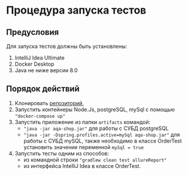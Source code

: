 # **Процедура запуска тестов**

## **Предусловия**

Для запуска тестов должны быть установлены:

1. IntelliJ Idea Ultimate
1. Docker Desktop
1. Java не ниже версии 8.0

## **Порядок действий**

1. Клонировать [репозиторий](https://github.com/Warlokk/QA-Diploma),
1. Запустить контейнеры Node.Js, postgreSQL, mySql с помощью `"docker-compose up"`
1. Запустить приложение из папки `artifacts` командой:
    * `"java -jar aqa-shop.jar"` для работы с СУБД postgreSQL
    * `"java -jar -Dspring.profiles.active=mySql aqa-shop.jar"` для работы с СУБД mySQL, также необходимо в классе OrderTest установить значение переменной `mySql = true`
1. Запустить тесты одним из способов:
    * из командной строки `"gradlew clean test allureReport"`
    * из интерфейса IntelliJ Idea в классе OrderTest.